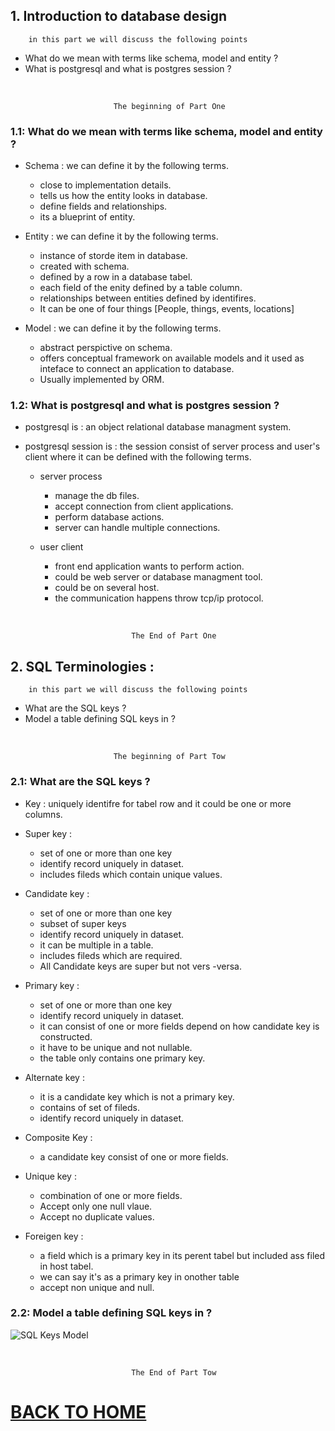 ## 1. Introduction to database design

        in this part we will discuss the following points

* What do we mean with terms like schema, model and entity ?
* What is postgresql and what is postgres session ?

<br/>

                           The beginning of Part One

### 1.1: What do we mean with terms like schema, model and entity ?



- Schema : we can define it by the following terms.
    - close to implementation details.
    - tells us how the entity looks in database.
    - define fields and relationships.
    - its a blueprint of entity.

- Entity : we can define it by the following terms.
    - instance of storde item in database.
    - created with schema.
    - defined by a row in a database tabel.
    - each field of the enity defined by a table column.
    - relationships between entities defined by identifires.
    - It can be one of four things [People, things, events, locations]

- Model : we can define it by the following terms.
    - abstract perspictive on schema.
    - offers conceptual framework on available models and it used as inteface to connect an application to database.
    - Usually implemented by ORM.

### 1.2: What is postgresql and what is postgres session ?

- postgresql is : an object relational database managment system.
- postgresql session is : the session consist of server process and user's client where it can be defined with the following terms.

    - server process 
        - manage the db files.
        - accept connection from client applications.
        - perform database actions.
        - server can handle multiple connections.

    - user client 
        - front end application wants to perform action.
        - could be web server or database managment tool.
        - could be on several host.
        - the communication happens throw tcp/ip protocol.
        
<br/>

    
                               The End of Part One



## 2. SQL Terminologies : 

        in this part we will discuss the following points

* What are the SQL keys ?
* Model a table defining SQL keys in ?

<br/>

                           The beginning of Part Tow

### 2.1: What are the SQL keys ?

 - Key : uniquely identifre for tabel row and it could be one or more columns.

 - Super key : 
     - set of one or more than one key
     - identify record uniquely in dataset.
     - includes fileds which contain unique values.

 - Candidate key : 
     - set of one or more than one key
     - subset of super keys 
     - identify record uniquely in dataset.
     - it can be multiple in a table.
     - includes fileds which are required.
     - All Candidate keys are super but not vers -versa.

 - Primary key : 
     - set of one or more than one key
     - identify record uniquely in dataset.
     - it can consist of one or more fields depend on how candidate key is constructed.
     - it have to be unique and not nullable.
     - the table only contains one primary key.

 - Alternate key : 
     - it is a candidate key which is not a primary key.
     - contains of set of fileds.
     - identify record uniquely in dataset.

 - Composite Key : 
     - a candidate key consist of one or more fields.

 - Unique key : 
     - combination of one or more fields.
     - Accept only one null vlaue.
     - Accept no duplicate values.

 - Foreigen key :
     - a field which is a primary key in its perent tabel but included ass filed in host tabel.
     - we can say it's as a primary key in onother table 
     - accept non unique and null.

### 2.2: Model a table defining SQL keys in ?

![SQL Keys Model](https://jehadabuawwad.github.io/reading-notes/images/backend/day-4/SQL-Keys-model.png)


<br/>

    
                               The End of Part Tow

# [BACK TO HOME](https://jehadabuawwad.github.io/reading-notes)
